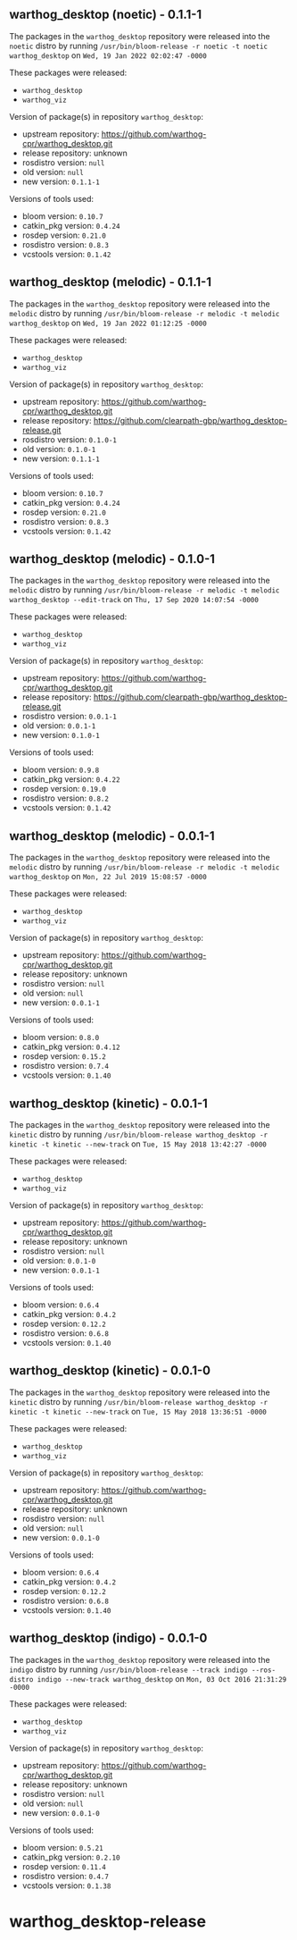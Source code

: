## warthog_desktop (noetic) - 0.1.1-1

The packages in the `warthog_desktop` repository were released into the `noetic` distro by running `/usr/bin/bloom-release -r noetic -t noetic warthog_desktop` on `Wed, 19 Jan 2022 02:02:47 -0000`

These packages were released:
- `warthog_desktop`
- `warthog_viz`

Version of package(s) in repository `warthog_desktop`:

- upstream repository: https://github.com/warthog-cpr/warthog_desktop.git
- release repository: unknown
- rosdistro version: `null`
- old version: `null`
- new version: `0.1.1-1`

Versions of tools used:

- bloom version: `0.10.7`
- catkin_pkg version: `0.4.24`
- rosdep version: `0.21.0`
- rosdistro version: `0.8.3`
- vcstools version: `0.1.42`


## warthog_desktop (melodic) - 0.1.1-1

The packages in the `warthog_desktop` repository were released into the `melodic` distro by running `/usr/bin/bloom-release -r melodic -t melodic warthog_desktop` on `Wed, 19 Jan 2022 01:12:25 -0000`

These packages were released:
- `warthog_desktop`
- `warthog_viz`

Version of package(s) in repository `warthog_desktop`:

- upstream repository: https://github.com/warthog-cpr/warthog_desktop.git
- release repository: https://github.com/clearpath-gbp/warthog_desktop-release.git
- rosdistro version: `0.1.0-1`
- old version: `0.1.0-1`
- new version: `0.1.1-1`

Versions of tools used:

- bloom version: `0.10.7`
- catkin_pkg version: `0.4.24`
- rosdep version: `0.21.0`
- rosdistro version: `0.8.3`
- vcstools version: `0.1.42`


## warthog_desktop (melodic) - 0.1.0-1

The packages in the `warthog_desktop` repository were released into the `melodic` distro by running `/usr/bin/bloom-release -r melodic -t melodic warthog_desktop --edit-track` on `Thu, 17 Sep 2020 14:07:54 -0000`

These packages were released:
- `warthog_desktop`
- `warthog_viz`

Version of package(s) in repository `warthog_desktop`:

- upstream repository: https://github.com/warthog-cpr/warthog_desktop.git
- release repository: https://github.com/clearpath-gbp/warthog_desktop-release.git
- rosdistro version: `0.0.1-1`
- old version: `0.0.1-1`
- new version: `0.1.0-1`

Versions of tools used:

- bloom version: `0.9.8`
- catkin_pkg version: `0.4.22`
- rosdep version: `0.19.0`
- rosdistro version: `0.8.2`
- vcstools version: `0.1.42`


## warthog_desktop (melodic) - 0.0.1-1

The packages in the `warthog_desktop` repository were released into the `melodic` distro by running `/usr/bin/bloom-release -r melodic -t melodic warthog_desktop` on `Mon, 22 Jul 2019 15:08:57 -0000`

These packages were released:
- `warthog_desktop`
- `warthog_viz`

Version of package(s) in repository `warthog_desktop`:

- upstream repository: https://github.com/warthog-cpr/warthog_desktop.git
- release repository: unknown
- rosdistro version: `null`
- old version: `null`
- new version: `0.0.1-1`

Versions of tools used:

- bloom version: `0.8.0`
- catkin_pkg version: `0.4.12`
- rosdep version: `0.15.2`
- rosdistro version: `0.7.4`
- vcstools version: `0.1.40`


## warthog_desktop (kinetic) - 0.0.1-1

The packages in the `warthog_desktop` repository were released into the `kinetic` distro by running `/usr/bin/bloom-release warthog_desktop -r kinetic -t kinetic --new-track` on `Tue, 15 May 2018 13:42:27 -0000`

These packages were released:
- `warthog_desktop`
- `warthog_viz`

Version of package(s) in repository `warthog_desktop`:

- upstream repository: https://github.com/warthog-cpr/warthog_desktop.git
- release repository: unknown
- rosdistro version: `null`
- old version: `0.0.1-0`
- new version: `0.0.1-1`

Versions of tools used:

- bloom version: `0.6.4`
- catkin_pkg version: `0.4.2`
- rosdep version: `0.12.2`
- rosdistro version: `0.6.8`
- vcstools version: `0.1.40`


## warthog_desktop (kinetic) - 0.0.1-0

The packages in the `warthog_desktop` repository were released into the `kinetic` distro by running `/usr/bin/bloom-release warthog_desktop -r kinetic -t kinetic --new-track` on `Tue, 15 May 2018 13:36:51 -0000`

These packages were released:
- `warthog_desktop`
- `warthog_viz`

Version of package(s) in repository `warthog_desktop`:

- upstream repository: https://github.com/warthog-cpr/warthog_desktop.git
- release repository: unknown
- rosdistro version: `null`
- old version: `null`
- new version: `0.0.1-0`

Versions of tools used:

- bloom version: `0.6.4`
- catkin_pkg version: `0.4.2`
- rosdep version: `0.12.2`
- rosdistro version: `0.6.8`
- vcstools version: `0.1.40`


## warthog_desktop (indigo) - 0.0.1-0

The packages in the `warthog_desktop` repository were released into the `indigo` distro by running `/usr/bin/bloom-release --track indigo --ros-distro indigo --new-track warthog_desktop` on `Mon, 03 Oct 2016 21:31:29 -0000`

These packages were released:
- `warthog_desktop`
- `warthog_viz`

Version of package(s) in repository `warthog_desktop`:

- upstream repository: https://github.com/warthog-cpr/warthog_desktop.git
- release repository: unknown
- rosdistro version: `null`
- old version: `null`
- new version: `0.0.1-0`

Versions of tools used:

- bloom version: `0.5.21`
- catkin_pkg version: `0.2.10`
- rosdep version: `0.11.4`
- rosdistro version: `0.4.7`
- vcstools version: `0.1.38`


# warthog_desktop-release